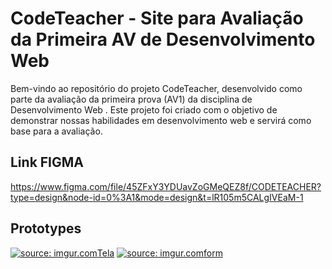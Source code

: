 # CodeTeacher - Site para Avaliação da Primeira AV de Desenvolvimento Web

Bem-vindo ao repositório do projeto CodeTeacher, desenvolvido como parte da avaliação da primeira prova (AV1) da disciplina de Desenvolvimento Web . Este projeto foi
criado com o objetivo de demonstrar nossas habilidades em desenvolvimento web e servirá como base para a avaliação.

## Link FIGMA
 https://www.figma.com/file/45ZFxY3YDUavZoGMeQEZ8f/CODETEACHER?type=design&node-id=0%3A1&mode=design&t=lR105m5CALgIVEaM-1

## Prototypes 

<a href="https://imgur.com/nxvUx7j" target="_blank"> <img src="https://i.imgur.com/nxvUx7j.png" title="source: imgur.com" />Tela</a>
<a href="https://imgur.com/vIMKPuF"><img src="https://i.imgur.com/vIMKPuF.png" title="source: imgur.com" />form</a>

